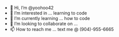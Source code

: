 - 👋 Hi, I’m @yoohoo42
- 👀 I’m interested in ... learning to code
- 🌱 I’m currently learning ... how to code
- 💞️ I’m looking to collaborate on ...
- 📫 How to reach me ... text me @ (904)-955-6665

<!---
yoohoo42/yoohoo42 is a ✨ special ✨ repository because its `README.md` (this file) appears on your GitHub profile.
You can click the Preview link to take a look at your changes.
--->
